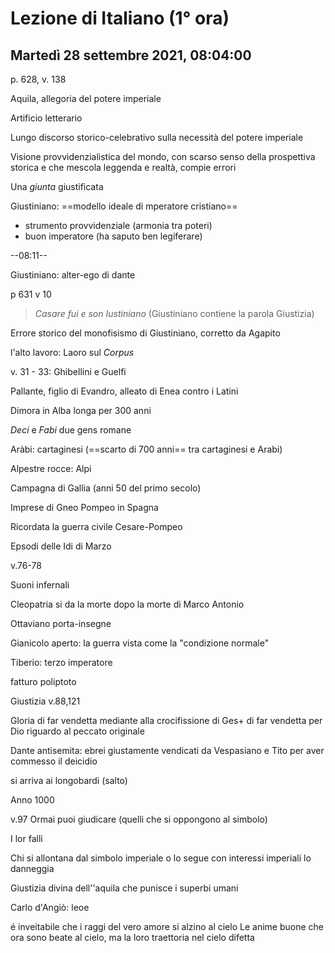 # Lezione di Italiano (1° ora)

## Martedì 28 settembre 2021, 08:04:00

p. 628, v. 138

Aquila, allegoria del potere imperiale

Artificio letterario

Lungo discorso storico-celebrativo sulla necessità del potere imperiale

Visione provvidenzialistica del mondo, con scarso senso della prospettiva storica e che mescola leggenda e realtà, compie errori

Una _giunta_ giustificata

Giustiniano: ==modello ideale di mperatore cristiano==
* strumento provvidenziale (armonia tra poteri)
* buon imperatore (ha saputo ben legiferare)

--08:11--

Giustiniano: alter-ego di dante

p 631
v 10
> _Casare fui e son Iustiniano_ (Giustiniano contiene la parola Giustizia)

Errore storico del monofisismo di Giustiniano, corretto da Agapito

l'alto lavoro: Laoro sul _Corpus_


v. 31 - 33: Ghibellini e Guelfi

Pallante, figlio di Evandro, alleato di Enea contro i Latini

Dimora in Alba longa per 300 anni


_Deci_ e _Fabi_ due gens romane



Aràbi: cartaginesi (==scarto di 700 anni== tra cartaginesi e Arabi)


Alpestre rocce: Alpi


Campagna di Gallia (anni 50 del primo secolo)


Imprese di Gneo Pompeo in Spagna


Ricordata la guerra civile Cesare-Pompeo

Epsodi delle Idi di Marzo


v.76-78

Suoni infernali

Cleopatria si da la morte dopo la morte di Marco Antonio

Ottaviano porta-insegne


Gianicolo aperto: la guerra vista come la "condizione normale"


Tiberio: terzo imperatore


fatturo     poliptoto


Giustizia v.88,121


Gloria di far vendetta mediante alla crocifissione di Ges+ di far vendetta per Dio riguardo al peccato originale

Dante antisemita: ebrei giustamente vendicati da Vespasiano e Tito per aver commesso il deicidio

si arriva ai longobardi (salto)

Anno 1000

v.97 Ormai puoi giudicare (quelli che si oppongono al simbolo)

I lor falli

Chi si allontana dal simbolo imperiale o lo segue con interessi imperiali lo danneggia



Giustizia divina dell''aquila che punisce i superbi umani

Carlo d'Angiò: leoe


é inveitabile che i raggi del vero amore si alzino al cielo
Le anime buone che ora sono beate al cielo, ma la loro traettoria nel cielo difetta
<!--stackedit_data:
eyJoaXN0b3J5IjpbMTA2MzI0MDUxMiwtMTI5OTk3NzIyN119
-->